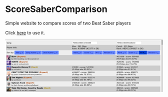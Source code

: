 # ScoreSaberComparison
Simple website to compare scores of two Beat Saber players

Click [here](https://maxmatti.github.io/ScoreSaberComparison/#) to use it.

![Screenshot](https://raw.githubusercontent.com/MaxMatti/ScoreSaberComparison/main/screenshot.png)
